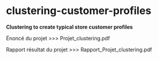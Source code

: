 # clustering-customer-profiles
**Clustering to create typical store customer profiles**

Énoncé du projet >>> Projet_clustering.pdf

Rapport résultat du projet >>> Rapport_Projet_clustering.pdf
